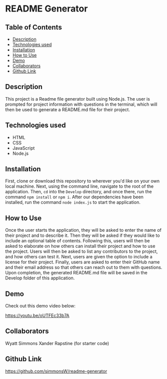   # README Generator
  
  ## Table of Contents
  * [Description](#description)
  * [Technologies used](#technologies-used)
  * [Installation](#installation)
  * [How to Use](#How-to-use)
  * [Demo](#demo)
  * [Collaborators](#collaborators)
  * [Github Link](#github-link)
    
  ## Description
  This project is a Readme file generator built using Node.js. The user is prompted for project information with questions in the terminal, which will then be used to generate a README.md file for their project.

  ## Technologies used
  * HTML
  * CSS
  * JavaScript
  * Node.js

  ## Installation
  First, clone or download this repository to wherever you'd like on your own local machine. Next, using the command line, navigate to the root of the application. Then, `cd` into the `Develop` directory, and once there, run the command `npm install` or `npm i`. After our dependencies have been installed, run the command `node index.js` to start the application.

  ## How to Use
  Once the user starts the application, they will be asked to enter the name of their project and to describe it. Then they will be asked if they would like to include an optional table of contents. Following this, users will then be asked to elaborate on how others can install their project and how to use the project. Users will then be asked to list any contributors to the project, and how others can test it. Next, users are given the option to include a license for their project. Finally, users are asked to enter their GitHub name and their email address so that others can reach out to them with questions. Upon completion, the generated README.md file will be saved in the Develop folder of this application.

  ## Demo
  Check out this demo video below:
  
  https://youtu.be/oUTFEc33b7A

  ## Collaborators
  Wyatt Simmons Xander Rapstine (for starter code)

  ## Github Link
  https://github.com/simmonsW/readme-generator